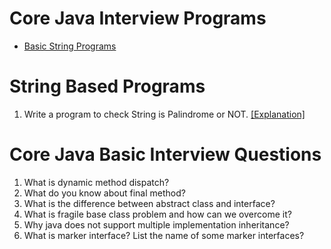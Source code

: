 # Core Java Interview Programs
- [Basic String Programs](#string-based-programs)

# String Based Programs
1.  Write a program to check String is Palindrome or NOT. [[Explanation]](BasicInterviewQuestion/src/com/java/example/strings/Palindrome.java)



# Core Java Basic Interview Questions
1. What is dynamic method dispatch?
2. What do you know about final method? 
3. What is the difference between abstract class and interface?
4. What is fragile base class problem and how can we overcome it?
5. Why java does not support multiple implementation inheritance?
6. What is marker interface? List the name of some marker interfaces?
